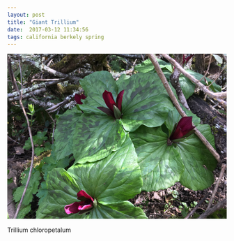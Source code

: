```yaml
---
layout: post
title: "Giant Trillium"
date:  2017-03-12 11:34:56
tags: california berkely spring 
---
```


![Giant Trillium](/images/giant-trillium.png)

Trillium chloropetalum

<!--more-->

